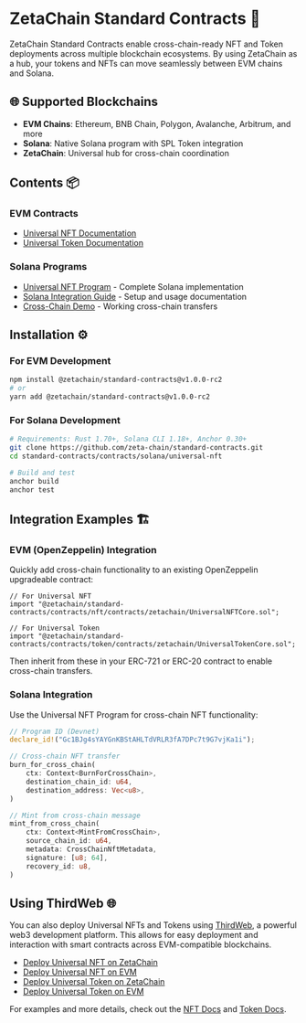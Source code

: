 # ZetaChain Standard Contracts 🚀

ZetaChain Standard Contracts enable cross-chain-ready NFT and Token deployments across multiple blockchain ecosystems. By using ZetaChain as a hub, your tokens and NFTs can move seamlessly between EVM chains and Solana.

## 🌐 Supported Blockchains

- **EVM Chains**: Ethereum, BNB Chain, Polygon, Avalanche, Arbitrum, and more
- **Solana**: Native Solana program with SPL Token integration
- **ZetaChain**: Universal hub for cross-chain coordination

## Contents 📦

### EVM Contracts
- [Universal NFT Documentation](https://www.zetachain.com/docs/developers/standards/nft/)
- [Universal Token Documentation](https://www.zetachain.com/docs/developers/standards/token/)

### Solana Programs  
- [Universal NFT Program](./contracts/solana/universal-nft/) - Complete Solana implementation
- [Solana Integration Guide](./contracts/solana/README.md) - Setup and usage documentation
- [Cross-Chain Demo](./contracts/solana/universal-nft/CROSS_CHAIN_DEMONSTRATION.md) - Working cross-chain transfers

## Installation ⚙️

### For EVM Development

```bash
npm install @zetachain/standard-contracts@v1.0.0-rc2
# or
yarn add @zetachain/standard-contracts@v1.0.0-rc2
```

### For Solana Development

```bash
# Requirements: Rust 1.70+, Solana CLI 1.18+, Anchor 0.30+
git clone https://github.com/zeta-chain/standard-contracts.git
cd standard-contracts/contracts/solana/universal-nft

# Build and test
anchor build
anchor test
```

## Integration Examples 🏗️

### EVM (OpenZeppelin) Integration

Quickly add cross-chain functionality to an existing OpenZeppelin upgradeable contract:

```solidity
// For Universal NFT
import "@zetachain/standard-contracts/contracts/nft/contracts/zetachain/UniversalNFTCore.sol";

// For Universal Token  
import "@zetachain/standard-contracts/contracts/token/contracts/zetachain/UniversalTokenCore.sol";
```

Then inherit from these in your ERC-721 or ERC-20 contract to enable cross-chain transfers.

### Solana Integration

Use the Universal NFT Program for cross-chain NFT functionality:

```rust
// Program ID (Devnet)
declare_id!("Gc1BJg4sYAYGnKBStAHLTdVRLR3fA7DPc7t9G7vjKa1i");

// Cross-chain NFT transfer
burn_for_cross_chain(
    ctx: Context<BurnForCrossChain>,
    destination_chain_id: u64,
    destination_address: Vec<u8>,
)

// Mint from cross-chain message
mint_from_cross_chain(
    ctx: Context<MintFromCrossChain>,
    source_chain_id: u64,
    metadata: CrossChainNftMetadata,
    signature: [u8; 64],
    recovery_id: u8,
)
```

## Using ThirdWeb 🌐

You can also deploy Universal NFTs and Tokens using
[ThirdWeb](https://thirdweb.com/), a powerful web3 development platform. This
allows for easy deployment and interaction with smart contracts across
EVM-compatible blockchains.

- [Deploy Universal NFT on
  ZetaChain](https://thirdweb.com/docs.zetachain.com/ZetaChainUniversalNFT)
- [Deploy Universal NFT on
  EVM](https://thirdweb.com/docs.zetachain.com/EVMUniversalNFT)
- [Deploy Universal Token on
  ZetaChain](https://thirdweb.com/docs.zetachain.com/ZetaChainUniversalToken)
- [Deploy Universal Token on
  EVM](https://thirdweb.com/docs.zetachain.com/EVMUniversalToken)

For examples and more details, check out the [NFT
Docs](https://www.zetachain.com/docs/developers/standards/nft/) and [Token
Docs](https://www.zetachain.com/docs/developers/standards/token/).

